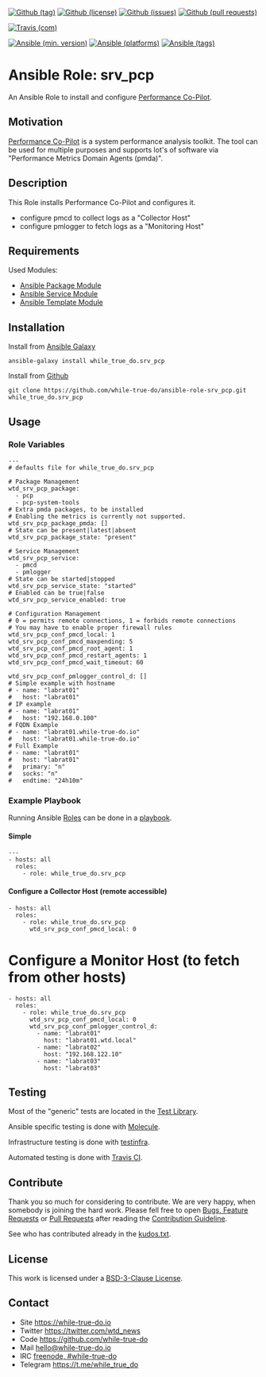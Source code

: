 <!--
name: README.md
description: This file contains important information for the repository.
author: while-true-do.io
contact: hello@while-true-do.io
license: BSD-3-Clause
-->

<!-- github shields -->
[![Github (tag)](https://img.shields.io/github/tag/while-true-do/ansible-role-srv_pcp.svg)](https://github.com/while-true-do/ansible-role-srv_pcp/tags)
[![Github (license)](https://img.shields.io/github/license/while-true-do/ansible-role-srv_pcp.svg)](https://github.com/while-true-do/ansible-role-srv_pcp/blob/master/LICENSE)
[![Github (issues)](https://img.shields.io/github/issues/while-true-do/ansible-role-srv_pcp.svg)](https://github.com/while-true-do/ansible-role-srv_pcp/issues)
[![Github (pull requests)](https://img.shields.io/github/issues-pr/while-true-do/ansible-role-srv_pcp.svg)](https://github.com/while-true-do/ansible-role-srv_pcp/pulls)
<!-- travis shields -->
[![Travis (com)](https://img.shields.io/travis/com/while-true-do/ansible-role-srv_pcp.svg)](https://travis-ci.com/while-true-do/ansible-role-srv_pcp)
<!-- ansible shields -->
[![Ansible (min. version)](https://img.shields.io/badge/dynamic/yaml.svg?label=Min.%20Ansible%20Version&url=https%3A%2F%2Fraw.githubusercontent.com%2Fwhile-true-do%2Fansible-role-srv_pcp%2Fmaster%2Fmeta%2Fmain.yml&query=%24.galaxy_info.min_ansible_version&colorB=black)](https://galaxy.ansible.com/while_true_do/srv_pcp)
[![Ansible (platforms)](https://img.shields.io/badge/dynamic/yaml.svg?label=Supported%20OS&url=https%3A%2F%2Fraw.githubusercontent.com%2Fwhile-true-do%2Fansible-role-srv_pcp%2Fmaster%2Fmeta%2Fmain.yml&query=galaxy_info.platforms%5B*%5D.name&colorB=black)](https://galaxy.ansible.com/while_true_do/srv_pcp)
[![Ansible (tags)](https://img.shields.io/badge/dynamic/yaml.svg?label=Galaxy%20Tags&url=https%3A%2F%2Fraw.githubusercontent.com%2Fwhile-true-do%2Fansible-role-srv_pcp%2Fmaster%2Fmeta%2Fmain.yml&query=%24.galaxy_info.galaxy_tags%5B*%5D&colorB=black)](https://galaxy.ansible.com/while_true_do/srv_pcp)

# Ansible Role: srv_pcp

An Ansible Role to install and configure [Performance Co-Pilot](https://pcp.io/).

## Motivation

[Performance Co-Pilot](https://pcp.io/) is a system performance analysis
toolkit. The tool can be used for multiple purposes and supports lot's of
software via "Performance Metrics Domain Agents (pmda)".

## Description

This Role installs Performance Co-Pilot and configures it.

-   configure pmcd to collect logs as a "Collector Host"
-   configure pmlogger to fetch logs as a "Monitoring Host"

## Requirements

Used Modules:

-   [Ansible Package Module](https://docs.ansible.com/ansible/latest/modules/package_module.html)
-   [Ansible Service Module](https://docs.ansible.com/ansible/latest/modules/service_module.html)
-   [Ansible Template Module](https://docs.ansible.com/ansible/latest/modules/template_module.html)

## Installation

Install from [Ansible Galaxy](https://galaxy.ansible.com/while_true_do/srv_pcp)
```
ansible-galaxy install while_true_do.srv_pcp
```

Install from [Github](https://github.com/while-true-do/ansible-role-srv_pcp)
```
git clone https://github.com/while-true-do/ansible-role-srv_pcp.git while_true_do.srv_pcp
```

## Usage

### Role Variables

```
---
# defaults file for while_true_do.srv_pcp

# Package Management
wtd_srv_pcp_package:
  - pcp
  - pcp-system-tools
# Extra pmda packages, to be installed
# Enabling the metrics is currently not supported.
wtd_srv_pcp_package_pmda: []
# State can be present|latest|absent
wtd_srv_pcp_package_state: "present"

# Service Management
wtd_srv_pcp_service:
  - pmcd
  - pmlogger
# State can be started|stopped
wtd_srv_pcp_service_state: "started"
# Enabled can be true|false
wtd_srv_pcp_service_enabled: true

# Configuration Management
# 0 = permits remote connections, 1 = forbids remote connections
# You may have to enable proper firewall rules
wtd_srv_pcp_conf_pmcd_local: 1
wtd_srv_pcp_conf_pmcd_maxpending: 5
wtd_srv_pcp_conf_pmcd_root_agent: 1
wtd_srv_pcp_conf_pmcd_restart_agents: 1
wtd_srv_pcp_conf_pmcd_wait_timeout: 60

wtd_srv_pcp_conf_pmlogger_control_d: []
# Simple example with hostname
# - name: "labrat01"
#   host: "labrat01"
# IP example
# - name: "labrat01"
#   host: "192.168.0.100"
# FQDN Example
# - name: "labrat01.while-true-do.io"
#   host: "labrat01.while-true-do.io"
# Full Example
# - name: "labrat01"
#   host: "labrat01"
#   primary: "n"
#   socks: "n"
#   endtime: "24h10m"
```

### Example Playbook

Running Ansible
[Roles](https://docs.ansible.com/ansible/latest/user_guide/playbooks_reuse_roles.html)
can be done in a
[playbook](https://docs.ansible.com/ansible/latest/user_guide/playbooks_intro.html).

#### Simple

```
---
- hosts: all
  roles:
    - role: while_true_do.srv_pcp
```

#### Configure a Collector Host (remote accessible)

```
- hosts: all
  roles:
    - role: while_true_do.srv_pcp
      wtd_srv_pcp_conf_pmcd_local: 0
```

# Configure a Monitor Host (to fetch from other hosts)

```
- hosts: all
  roles:
    - role: while_true_do.srv_pcp
      wtd_srv_pcp_conf_pmcd_local: 0
      wtd_srv_pcp_conf_pmlogger_control_d:
        - name: "labrat01"
          host: "labrat01.wtd.local"
        - name: "labrat02"
          host: "192.168.122.10"
        - name: "labrat03"
          host: "labrat03"
```

## Testing

Most of the "generic" tests are located in the
[Test Library](https://github.com/while-true-do/test-library).

Ansible specific testing is done with
[Molecule](https://molecule.readthedocs.io/en/stable/).

Infrastructure testing is done with
[testinfra](https://testinfra.readthedocs.io/en/stable/).

Automated testing is done with [Travis CI](https://travis-ci.com).

## Contribute

Thank you so much for considering to contribute. We are very happy, when somebody
is joining the hard work. Please fell free to open
[Bugs, Feature Requests](https://github.com/while-true-do/ansible-role-srv_pcp/issues)
or [Pull Requests](https://github.com/while-true-do/ansible-role-srv_pcp/pulls) after
reading the [Contribution Guideline](https://github.com/while-true-do/doc-library/blob/master/docs/CONTRIBUTING.md).

See who has contributed already in the [kudos.txt](./kudos.txt).

## License

This work is licensed under a [BSD-3-Clause License](https://opensource.org/licenses/BSD-3-Clause).

## Contact

-   Site <https://while-true-do.io>
-   Twitter <https://twitter.com/wtd_news>
-   Code <https://github.com/while-true-do>
-   Mail [hello@while-true-do.io](mailto:hello@while-true-do.io)
-   IRC [freenode, #while-true-do](https://webchat.freenode.net/?channels=while-true-do)
-   Telegram <https://t.me/while_true_do>
